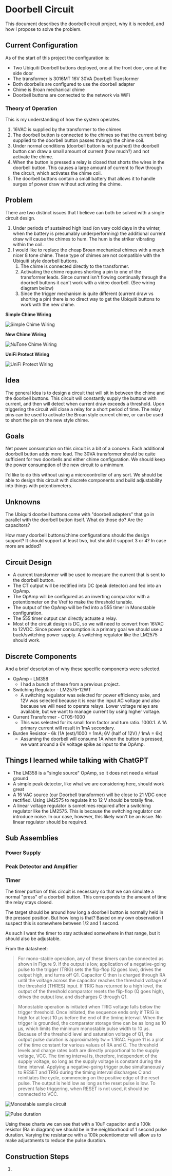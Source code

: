 # Doorbell Circuit

This document describes the doorbell circuit project, why it is needed, and how I propose to solve the problem.

## Current Configuration

As of the start of this project the configuration is:

* Two Ubiquiti Doorbell buttons deployed, one at the front door, one at the side door
* The transformer is 3016MT 16V 30VA Doorbell Transformer
* Both doorbells are configured to use the doorbell adapter
* Chime is Broan mechanical chime
* Doorbell buttons are connected to the network via WiFi

### Theory of Operation

This is my understanding of how the system operates.

1. 16VAC is supplied by the transformer to the chimes
1. The doorbell button is connected to the chimes so that the current being supplied to the doorbell button passes through the chime coil.
1. Under normal conditions (doorbell button is not pushed) the doorbell button can draw a small amount of current (how much?) and not activate the chime.
1. When the button is pressed a relay is closed that shorts the wires in the doorbell button. This causes a large amount of current to flow through the circuit, which activates the chime coil.
1. The doorbell buttons contain a small battery that allows it to handle surges of power draw without activating the chime.

## Problem

There are two distinct issues that I believe can both be solved with a single circuit design.

1. Under periods of sustained high load (on very cold days in the winter, when the battery is presumably underperforming) the additional current draw will cause the chimes to hum. The hum is the striker vibrating within the coil.
1. I would like to replace the cheap Broan mechanical chimes with a much nicer 8 tone chime. These type of chimes are not compatible with the Ubiquiti style doorbell buttons.
    1. The chime is connected directly to the transformer.
    1. Activating the chime requires shorting a pin to one of the transformer leads. Since current isn't flowing continually through the doorbell buttons it can't work with a video doorbell. (See wiring diagram below)
    1. Since the trigger mechanism is quite different (current draw vs shorting a pin) there is no direct way to get the Ubiquiti buttons to work with the new chime.
    
**Simple Chime Wiring**

![Simple Chime Wiring](https://github.com/matthewjstanford/video-doorbell-adapter/blob/master/images/simple%20doorbell%20chime%20wiring.jpg "Simple Chime Wiring")

**New Chime Wiring**

![NuTone Chime Wiring](https://github.com/matthewjstanford/video-doorbell-adapter/blob/master/images/NuTone%20Doorbell%20Wiring%20Diagram.png "NuTone Chime Wiring")

**UniFi Protect Wiring**

![UniFi Protect Wiring](https://github.com/matthewjstanford/video-doorbell-adapter/blob/master/images/UniFi%20Protect%20Wiring%20Diagram.png "UniFi Protect Wiring")

## Idea

The general idea is to design a circuit that will sit in between the chime and the doorbell buttons. This circuit will constantly supply the buttons with current, and then will detect when current draw exceeds a threshold. Upon triggering the circuit will close a relay for a short period of time. The relay pins can be used to activate the Broan style current chime, or can be used to short the pin on the new style chime.

## Goals

Net power consumption on this circuit is a bit of a concern. Each additional doorbell button adds more load. The 30VA transformer should be quite sufficient for two doorbells and either chime configuration. We should keep the power consumption of the new circuit to a minimum.

I'd like to do this without using a microcontroller of any sort. We should be able to design this circuit with discrete components and build adjustability into things with potentiometers.

## Unknowns

The Ubiquiti doorbell buttons come with "doorbell adapters" that go in parallel with the doorbell button itself. What do those do? Are the capacitors?

How many doorbell buttons/chime configurations should the design support? It should support at least two, but should it support 3 or 4? In case more are added?

## Circuit Design

* A current transformer will be used to measure the current that is sent to the doorbell button.
* The CT output will be rectified into DC (peak detector) and fed into an OpAmp.
* The OpAmp will be configured as an inverting comparator with a potentiometer on the Vref to make the threshold tunable.
* The output of the OpAmp will be fed into a 555 timer in Monostable configuration.
* The 555 timer output can directly actuate a relay.
* Most of the circuit design is DC, so we will need to convert from 16VAC to 12VDC. Since power consumption is a primary goal we should use a buck/switching power supply. A switching regulator like the LM2575 should work.

## Discrete Components

And a brief description of why these specific components were selected.

* OpAmp - LM358
    * I had a bunch of these from a previous project.
* Switching Regulator - LM2575-12WT
    * A switching regulator was selected for power efficiency sake, and 12V was selected because it is near the input AC voltage and also because we will need to operate relays. Lower voltage relays are available, but we want to manage current by using higher voltage.
* Current Transformer - CT05-1000
    * This was selected for its small form factor and turn ratio. 1000:1. A 1A primary current will result in 1mA secondary.
* Burden Resistor - 6k (1A (est)/1000 = 1mA; 6V (half of 12V) / 1mA = 6k)
    * Assuming the doorbell will consume 1A when the button is pressed, we want around a 6V voltage spike as input to the OpAmp.

## Things I learned while talking with ChatGPT

* The LM358 is a "single source" OpAmp, so it does not need a virtual ground
* A simple peak detector, like what we are considering here, should work great
* A 16 VAC source (our Doorbell transformer) will be close to 21 VDC once rectified. Using LM2575 to regulate it to 12 V should be totally fine.
* A linear voltage regulator is sometimes required after a switching regulator like the LM2575. This is because the switching regulator can introduce noise. In our case, however, this likely won't be an issue. No linear regulator should be required.

## Sub Assemblies

### Power Supply

### Peak Detector and Amplifier

### Timer

The timer portion of this circuit is necessary so that we can simulate a normal "press" of a doorbell button. This corresponds to the amount of time the relay stays closed.

The target should be around how long a doorbell button is normally held in the pressed position. But how long is that? Based on my own observation I suspect this is somewhere between 1/2 and 1 second.

As such I want the timer to stay activated somewhere in that range, but it should also be adjustable.

From the datasheet:

> For mono-stable operation, any of these timers can be connected as shown in Figure 9. If the output is low, application of a negative-going pulse to the trigger (TRIG) sets the flip-flop (Q goes low), drives the output high, and turns off Q1. Capacitor C then is charged through RA until the voltage across the capacitor reaches the threshold voltage of the threshold (THRES) input. If TRIG has returned to a high level, the output of the threshold comparator resets the flip-flop (Q goes high), drives the output low, and discharges C through Q1.

> Monostable operation is initiated when TRIG voltage falls below the trigger threshold. Once initiated, the sequence ends only if TRIG is high for at least 10 μs before the end of the timing interval. When the trigger is grounded, the comparator storage time can be as long as 10 μs, which limits the minimum monostable pulse width to 10 μs. Because of the threshold level and saturation voltage of Q1, the output pulse duration is approximately tw = 1.1RAC. Figure 11 is a plot of the time constant for various values of RA and C. The threshold levels and charge rates both are directly proportional to the supply voltage, VCC. The timing interval is, therefore, independent of the supply voltage, so long as the supply voltage is constant during the time interval.
Applying a negative-going trigger pulse simultaneously to RESET and TRIG during the timing interval discharges C and reinitiates the cycle, commencing on the positive edge of the reset pulse. The output is held low as long as the reset pulse is low. To prevent false triggering, when RESET is not used, it should be connected to VCC.

![Monostable sample circuit](https://github.com/matthewjstanford/video-doorbell-adapter/blob/master/images/555%20monostable%20diagram.png "555 Monostable Schematic")

![Pulse duration](https://github.com/matthewjstanford/video-doorbell-adapter/blob/master/images/555%20pulse%20duration.png "Pulse duration")

Using these charts we can see that with a 10uF capacitor and a 100k resistor (Ra in diagram) we should be in the neighborhood of 1 second pulse duration. Varying the resistance with a 100k potentiometer will allow us to make adjustments to reduce the pulse duration.

## Construction Steps

1. 